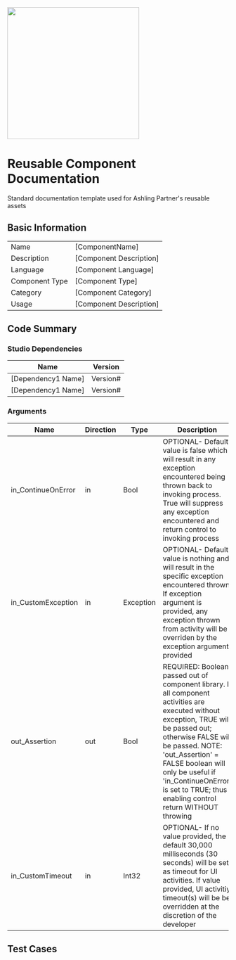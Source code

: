 <img src="https://www.ashlingpartners.com/wp-content/uploads/2021/07/logo-ashling-partners.svg" width="300"/>

# Reusable Component Documentation
Standard documentation template used for Ashling Partner's reusable assets

## Basic Information
|                |                                          |
|----------------|------------------------------------------|
| Name           | [ComponentName]                     |
| Description    | [Component Description] |
| Language       | [Component Language]                            |
| Component Type | [Component Type]                                 |
| Category       | [Component Category]                              |
| Usage          | [Component Description] |

## Code Summary
### Studio Dependencies
| Name                      | Version |
|---------------------------|---------|
| [Dependency1 Name]  | Version# |
| [Dependency1 Name] | Version#   |

### Arguments
| Name                | Direction | Type      | Description                              |
|---------------------|-----------|-----------|------------------------------------------|
| in_ContinueOnError       | in        | Bool  | OPTIONAL- Default value is false which will result in any exception encountered being thrown back to invoking process. True will suppress any exception encountered and return control to invoking process          |
| in_CustomException       | in        | Exception  | OPTIONAL- Default value is nothing and will result in the specific exception encountered thrown. If exception argument is provided, any exception thrown from activity will be overriden by the exception argument provided          |
| out_Assertion      | out        | Bool  | REQUIRED: Boolean passed out of component library. If all component activities are executed without exception, TRUE will be passed out; otherwise FALSE will be passed. NOTE: 'out_Assertion' = FALSE boolean will only be useful if 'in_ContinueOnError' is set to TRUE; thus enabling control return WITHOUT throwing          |
| in_CustomTimeout       | in        | Int32  | OPTIONAL- If no value provided, the default 30,000 milliseconds (30 seconds) will be set as timeout for UI activities. If value provided, UI activitiy timeout(s) will be be overridden at the discretion of the developer          |


## Test Cases